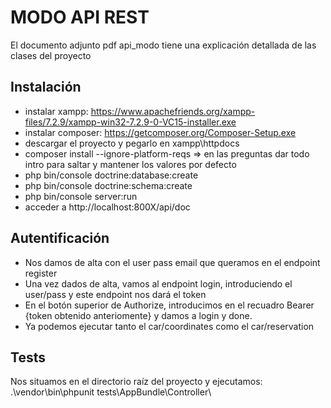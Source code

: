 MODO API REST
========================
El documento adjunto pdf api_modo tiene una explicación detallada de las clases del proyecto

Instalación 
--------------
* instalar xampp: https://www.apachefriends.org/xampp-files/7.2.9/xampp-win32-7.2.9-0-VC15-installer.exe
* instalar composer: https://getcomposer.org/Composer-Setup.exe
* descargar el proyecto y pegarlo en xampp\httpdocs
* composer install --ignore-platform-reqs => en las preguntas dar todo intro para saltar y mantener los valores por defecto
* php bin/console doctrine:database:create
* php bin/console doctrine:schema:create
* php bin/console server:run
* acceder a http://localhost:800X/api/doc

Autentificación 
--------------
* Nos damos de alta con el user pass email que queramos en el endpoint register
* Una vez dados de alta, vamos al endpoint login, introduciendo el user/pass y este endpoint nos dará el token
* En el botón superior de Authorize, introducimos en el recuadro Bearer {token obtenido anteriomente} y damos a login y done.
* Ya podemos ejecutar tanto el car/coordinates como el car/reservation

Tests 
--------------
Nos situamos en el directorio raíz del proyecto y ejecutamos:
.\vendor\bin\phpunit tests\AppBundle\Controller\
